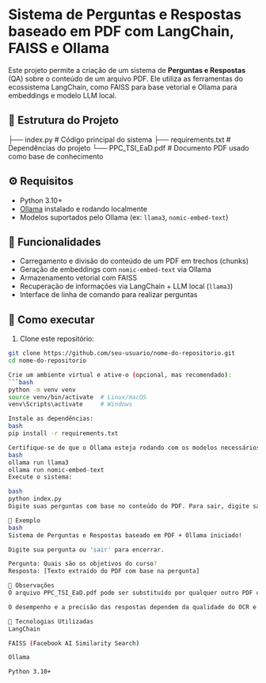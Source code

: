 # Sistema de Perguntas e Respostas baseado em PDF com LangChain, FAISS e Ollama

Este projeto permite a criação de um sistema de **Perguntas e Respostas** (QA) sobre o conteúdo de um arquivo PDF. Ele utiliza as ferramentas do ecossistema LangChain, como FAISS para base vetorial e Ollama para embeddings e modelo LLM local.

## 📂 Estrutura do Projeto

├── index.py # Código principal do sistema
├── requirements.txt # Dependências do projeto
└── PPC_TSI_EaD.pdf # Documento PDF usado como base de conhecimento


## ⚙️ Requisitos

- Python 3.10+
- [Ollama](https://ollama.com/) instalado e rodando localmente
- Modelos suportados pelo Ollama (ex: `llama3`, `nomic-embed-text`)

## 🧠 Funcionalidades

- Carregamento e divisão do conteúdo de um PDF em trechos (chunks)
- Geração de embeddings com `nomic-embed-text` via Ollama
- Armazenamento vetorial com FAISS
- Recuperação de informações via LangChain + LLM local (`llama3`)
- Interface de linha de comando para realizar perguntas

## 🚀 Como executar

1. Clone este repositório:

```bash
git clone https://github.com/seu-usuario/nome-do-repositorio.git
cd nome-do-repositorio

Crie um ambiente virtual e ative-o (opcional, mas recomendado):
```bash
python -m venv venv
source venv/bin/activate  # Linux/macOS
venv\Scripts\activate     # Windows

Instale as dependências:
bash
pip install -r requirements.txt

Certifique-se de que o Ollama esteja rodando com os modelos necessários:
bash
ollama run llama3
ollama run nomic-embed-text
Execute o sistema:

bash
python index.py
Digite suas perguntas com base no conteúdo do PDF. Para sair, digite sair.

📝 Exemplo
bash
Sistema de Perguntas e Respostas baseado em PDF + Ollama iniciado!

Digite sua pergunta ou 'sair' para encerrar.

Pergunta: Quais são os objetivos do curso?
Resposta: [Texto extraído do PDF com base na pergunta]

📌 Observações
O arquivo PPC_TSI_EaD.pdf pode ser substituído por qualquer outro PDF de interesse.

O desempenho e a precisão das respostas dependem da qualidade do OCR e da segmentação do texto.

🧩 Tecnologias Utilizadas
LangChain

FAISS (Facebook AI Similarity Search)

Ollama

Python 3.10+






